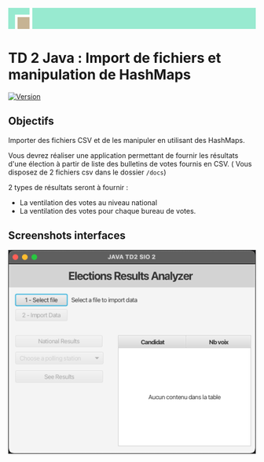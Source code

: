 ![separe](https://github.com/studoo-app/.github/blob/main/profile/studoo-banner-logo.png)
# TD 2 Java : Import de fichiers et manipulation de HashMaps
[![Version](https://img.shields.io/badge/Version-1.0.0-blue)]()

## Objectifs

Importer des fichiers CSV et de les manipuler en utilisant des HashMaps.

Vous devrez réaliser une application permettant de fournir les résultats d'une élection 
à partir de liste des bulletins de votes fournis en CSV. ( Vous disposez de 2 fichiers csv dans le dossier `/docs`)

2 types de résultats seront à fournir :
- La ventilation des votes au niveau national
- La ventilation des votes pour chaque bureau de votes.

## Screenshots interfaces

![screen](./docs/interface.png)
